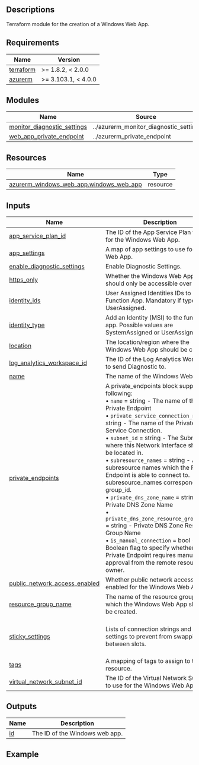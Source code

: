 <!-- BEGIN_TF_DOCS -->
## Descriptions

Terraform module for the creation of a Windows Web App.

## Requirements

| Name | Version |
|------|---------|
| <a name="requirement_terraform"></a> [terraform](#requirement\_terraform) | >= 1.8.2, < 2.0.0 |
| <a name="requirement_azurerm"></a> [azurerm](#requirement\_azurerm) | >= 3.103.1, < 4.0.0 |

## Modules

| Name | Source | Version |
|------|--------|---------|
| <a name="module_monitor_diagnostic_settings"></a> [monitor\_diagnostic\_settings](#module\_monitor\_diagnostic\_settings) | ../azurerm_monitor_diagnostic_setting | n/a |
| <a name="module_web_app_private_endpoint"></a> [web\_app\_private\_endpoint](#module\_web\_app\_private\_endpoint) | ../azurerm_private_endpoint | n/a |

## Resources

| Name | Type |
|------|------|
| [azurerm_windows_web_app.windows_web_app](https://registry.terraform.io/providers/hashicorp/azurerm/latest/docs/resources/windows_web_app) | resource |



## Inputs

| Name | Description | Type | Default | Required |
|------|-------------|------|---------|:--------:|
| <a name="input_app_service_plan_id"></a> [app\_service\_plan\_id](#input\_app\_service\_plan\_id) | The ID of the App Service Plan to use for the Windows Web App. | `string` | `null` | no |
| <a name="input_app_settings"></a> [app\_settings](#input\_app\_settings) | A map of app settings to use for the Web App. | `map(string)` | `{}` | no |
| <a name="input_enable_diagnostic_settings"></a> [enable\_diagnostic\_settings](#input\_enable\_diagnostic\_settings) | Enable Diagnostic Settings. | `bool` | `false` | no |
| <a name="input_https_only"></a> [https\_only](#input\_https\_only) | Whether the Windows Web App should only be accessible over HTTPS. | `bool` | `false` | no |
| <a name="input_identity_ids"></a> [identity\_ids](#input\_identity\_ids) | User Assigned Identities IDs to add to Function App. Mandatory if type is UserAssigned. | `list(string)` | `null` | no |
| <a name="input_identity_type"></a> [identity\_type](#input\_identity\_type) | Add an Identity (MSI) to the function app. Possible values are SystemAssigned or UserAssigned. | `string` | `"SystemAssigned"` | no |
| <a name="input_location"></a> [location](#input\_location) | The location/region where the Windows Web App should be created. | `string` | n/a | yes |
| <a name="input_log_analytics_workspace_id"></a> [log\_analytics\_workspace\_id](#input\_log\_analytics\_workspace\_id) | The ID of the Log Analytics Workspace to send Diagnostic to. | `string` | `null` | no |
| <a name="input_name"></a> [name](#input\_name) | The name of the Windows Web App. | `string` | n/a | yes |
| <a name="input_private_endpoints"></a> [private\_endpoints](#input\_private\_endpoints) | A private\_endpoints block supports the following:<br>&bull; `name` = string - The name of the Private Endpoint<br>&bull; `private_service_connection_name` = string - The name of the Private Service Connection.<br>&bull; `subnet_id` = string - The Subnet ID where this Network Interface should be located in.<br>&bull; `subresource_names` = string - A list of subresource names which the Private Endpoint is able to connect to. subresource\_names corresponds to group\_id.<br>&bull; `private_dns_zone_name` = string - Private DNS Zone Name<br>&bull; `private_dns_zone_resource_group_name` = string - Private DNS Zone Resource Group Name<br>&bull; `is_manual_connection` = bool - Boolean flag to specify whether the Private Endpoint requires manual approval from the remote resource owner. | <pre>list(object({<br>    name                                 = string<br>    private_service_connection_name      = string<br>    subnet_id                            = string<br>    subresource_names                    = list(string)<br>    private_dns_zone_name                = string<br>    private_dns_zone_resource_group_name = string<br>    is_manual_connection                 = bool<br>    tags                                 = map(string)<br>  }))</pre> | `[]` | no |
| <a name="input_public_network_access_enabled"></a> [public\_network\_access\_enabled](#input\_public\_network\_access\_enabled) | Whether public network access is enabled for the Windows Web App | `bool` | `false` | no |
| <a name="input_resource_group_name"></a> [resource\_group\_name](#input\_resource\_group\_name) | The name of the resource group in which the Windows Web App should be created. | `string` | n/a | yes |
| <a name="input_sticky_settings"></a> [sticky\_settings](#input\_sticky\_settings) | Lists of connection strings and app settings to prevent from swapping between slots. | <pre>object({<br>    app_setting_names       = optional(list(string))<br>    connection_string_names = optional(list(string))<br>  })</pre> | `null` | no |
| <a name="input_tags"></a> [tags](#input\_tags) | A mapping of tags to assign to the resource. | `map(string)` | `{}` | no |
| <a name="input_virtual_network_subnet_id"></a> [virtual\_network\_subnet\_id](#input\_virtual\_network\_subnet\_id) | The ID of the Virtual Network Subnet to use for the Windows Web App. | `string` | `null` | no |

## Outputs

| Name | Description |
|------|-------------|
| <a name="output_id"></a> [id](#output\_id) | The ID of the Windows web app. |

## Example
<!-- END_TF_DOCS -->